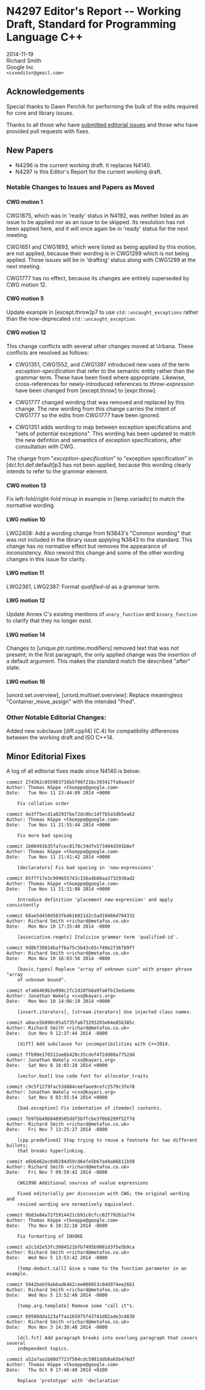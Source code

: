 # N4297 Editor's Report -- Working Draft, Standard for Programming Language C++

2014-11-19  
Richard Smith  
Google Inc  
`<cxxeditor@gmail.com>`

## Acknowledgements

Special thanks to Dawn Perchik for performing the bulk of the edits required for
core and library issues.

Thanks to all those who have [submitted editorial
issues](https://github.com/cplusplus/draft/wiki/How-to-submit-an-editorial-issue)
and those who have provided pull requests with fixes.

## New Papers

 * N4296 is the current working draft. It replaces N4140.
 * N4297 is this Editor's Report for the current working draft.

### Notable Changes to Issues and Papers as Moved

#### CWG motion 1

CWG1875, which was in 'ready' status in N4192, was neither listed as an
issue to be applied nor as an issue to be skipped. Its resolution has
not been applied here, and it will once again be in 'ready' status for
the next meeting.

CWG1651 and CWG1893, which were listed as being applied by this motion,
are not applied, because their wording is in CWG1299 which is not being
applied. Those issues will be in 'drafting' status along with CWG1299
at the next meeting.

CWG1777 has no effect, because its changes are entirely superseded by
CWG motion 12.

#### CWG motion 5

Update example in [except.throw]p7 to use `std::uncaught_exceptions`
rather than the now-deprecated `std::uncaught_exception`.

#### CWG motion 12

This change conflicts with several other changes moved at Urbana. These
conflicts are resolved as follows:

  * CWG1351, CWG1552, and CWG1397 introduced new uses of the term
    *exception-specification* that refer to the semantic entity rather than the
    grammar term. These have been fixed where appropriate. Likewise,
    cross-references for newly-introduced references to *throw-expression* have
    been changed from [except.throw] to [expr.throw].

  * CWG1777 changed wording that was removed and replaced by this change.
    The new wording from this change carries the intent of CWG1777 so the
    edits from CWG1777 have been ignored.

  * CWG1351 adds wording to map between exception specifications and
    "sets of potential exceptions". This wording has been updated to
    match the new defintion and semantics of exception specifications,
    after consultation with CWG.

The change from "*exception-specification*" to "exception specification"
in [dcl.fct.def.default]p3 has not been applied, because this wording
clearly intends to refer to the grammar element.

#### CWG motion 13

Fix left-fold/right-fold mixup in example in [temp.variadic] to match the
normative wording.

#### LWG motion 10

LWG2408: Add a wording change from N3843's "Common wording" that was not
included in the library issue applying N3843 to the standard. This change
has no normative effect but removes the appearance of inconsistency. Also
reword this change and some of the other wording changes in this issue
for clarity.

#### LWG motion 11

LWG2361, LWG2387: Format *qualified-id* as a grammar term.

#### LWG motion 12

Update Annex C's existing mentions of `unary_function` and `binary_function`
to clarify that they no longer exist.

#### LWG motion 14

Changes to [unique.ptr.runtime.modifiers] removed text that was not present; in
the first paragraph, the only applied change was the insertion of a default
argument. This makes the standard match the described "after" state.

#### LWG motion 16

[unord.set.overview], [unord.multiset.overview]: Replace meaningless
"Container\_move\_assign" with the intended "Pred".

### Other Notable Editorial Changes:

Added new subclause [diff.cpp14] (C.4) for compatibility differences between
the working draft and ISO C++14.

## Minor Editorial Fixes

A log of all editorial fixes made since N4140 is below:

    commit 274362c055983716b5f08f21bc393417fa0aae3f
    Author: Thomas Köppe <tkoeppe@google.com>
    Date:   Tue Nov 11 23:44:09 2014 +0000
    
        Fix collation order
    
    commit 4e3ff5ecd1a02937be72dc0bc1df7b5a5db5eab2
    Author: Thomas Köppe <tkoeppe@google.com>
    Date:   Tue Nov 11 21:55:44 2014 +0000
    
        Fix more bad spacing
    
    commit 1b00493b35fa7cec8178c34dfe573404d391b8ef
    Author: Thomas Köppe <tkoeppe@google.com>
    Date:   Tue Nov 11 21:41:42 2014 +0000
    
        [declarators] Fix bad spacing in 'new-expressions'
    
    commit 05fff17e3c999655743c156a4b88aa3732938ad2
    Author: Thomas Köppe <tkoeppe@google.com>
    Date:   Tue Nov 11 21:31:08 2014 +0000
    
        Introduce definition 'placement new-expression' and apply consistently
    
    commit 68ae5d450d583fb4616021d2c5ad10466d704332
    Author: Richard Smith <richard@metafoo.co.uk>
    Date:   Mon Nov 10 17:35:40 2014 -0800
    
        [associative.reqmts] Italicise grammar term 'qualified-id'.
    
    commit 9d8b739814baff6af5c5b43c65cf49e2f36f89f7
    Author: Richard Smith <richard@metafoo.co.uk>
    Date:   Mon Nov 10 16:03:56 2014 -0800
    
        [basic.types] Replace "array of unknown size" with proper phrase "array
        of unknown bound".
    
    commit efa66469b3e098c2fc2d10fb6a9fa6fb13edae0e
    Author: Jonathan Wakely <cxx@kayari.org>
    Date:   Mon Nov 10 14:06:19 2014 +0000
    
        [insert.iterators], [stream.iterators] Use injected class names.
    
    commit a0ace5b890c05a5735fa673293203e64e85b385c
    Author: Richard Smith <richard@metafoo.co.uk>
    Date:   Sun Nov 9 12:37:44 2014 -0800
    
        [diff] Add subclause for incompatibilities with C++2014.
    
    commit ffb98e176512ae6b428c35cdef4f2dd80a7752dd
    Author: Jonathan Wakely <cxx@kayari.org>
    Date:   Sat Nov 8 16:03:28 2014 +0000
    
        [vector.bool] Use code font for allocator_traits
    
    commit c9c5f1279fac53d884ceefaee9cefc2579c3fe78
    Author: Jonathan Wakely <cxx@kayari.org>
    Date:   Sat Nov 8 03:55:54 2014 +0000
    
        [bad.exception] Fix indentation of itemdecl contents.
    
    commit 7b9fbb49b8489505ddf5b7fcbe3f0b6289f52f7d
    Author: Richard Smith <richard@metafoo.co.uk>
    Date:   Fri Nov 7 13:25:27 2014 -0800
    
        [cpp.predefined] Stop trying to reuse a footnote for two different bullets;
        that breaks hyperlinking.
    
    commit e6b6462ec0d0284d59cd6efe5b67ad4a86b11b50
    Author: Richard Smith <richard@metafoo.co.uk>
    Date:   Fri Nov 7 09:59:42 2014 -0800
    
        CWG1998 Additional sources of xvalue expressions
        
        Fixed editorially per discussion with CWG; the original wording and
        revised wording are normatively equivalent.
    
    commit 9b83e84a72f5914421cb91c8cfcc02f79261a7f4
    Author: Thomas Köppe <tkoeppe@google.com>
    Date:   Thu Nov 6 10:32:10 2014 -0600
    
        Fix formatting of INVOKE
    
    commit a2c1d2e53fc3084521bfb7495b9081d3f5e5b9ca
    Author: Richard Smith <richard@metafoo.co.uk>
    Date:   Wed Nov 5 13:53:42 2014 -0800
    
        [temp.deduct.call] Give a name to the function parameter in an example.
    
    commit 5942beb59ab6ad6462cee008053c0dd974ee26b1
    Author: Richard Smith <richard@metafoo.co.uk>
    Date:   Wed Nov 5 13:52:48 2014 -0800
    
        [temp.arg.template] Remove some "call it"s.
    
    commit 89508dda123affaa165075f43741d82ade3c4830
    Author: Richard Smith <richard@metafoo.co.uk>
    Date:   Mon Nov 3 14:30:48 2014 -0800
    
        [dcl.fct] Add paragraph breaks into overlong paragraph that covers several
        independent topics.
    
    commit a52a7aa1b80d7723f504cdc5981ddb0a65b476d7
    Author: Thomas Köppe <tkoeppe@google.com>
    Date:   Thu Oct 9 17:46:40 2014 +0100
    
        Replace 'prototype' with 'declaration'
